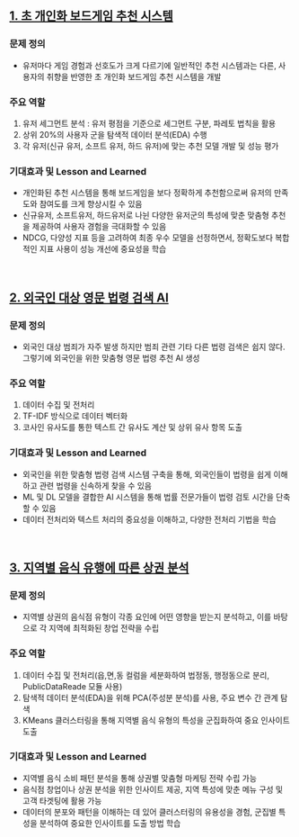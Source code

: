 ## [1. 초 개인화 보드게임 추천 시스템](/Team_Project/Board_Game/README.md)

### 문제 정의
- 유저마다 게임 경험과 선호도가 크게 다르기에 일반적인 추천 시스템과는 다른, 사용자의 취향을 반영한 초 개인화 보드게임 추천 시스템을 개발

### 주요 역할
1. 유저 세그먼트 분석 : 유저 평점을 기준으로 세그먼트 구분, 파레토 법칙을 활용
2. 상위 20%의 사용자 군을 탐색적 데이터 분석(EDA) 수행
3. 각 유저(신규 유저, 소프트 유저, 하드 유저)에 맞는 추천 모델 개발 및 성능 평가

### 기대효과 및 Lesson and Learned
- 개인화된 추천 시스템을 통해 보드게임을 보다 정확하게 추천함으로써 유저의 만족도와 참여도를 크게 향상시킬 수 있음
- 신규유저, 소프트유저, 하드유저로 나뉜 다양한 유저군의 특성에 맞춘 맞춤형 추천을 제공하여 사용자 경험을 극대화할 수 있음
- NDCG, 다양성 지표 등을 고려하여 최종 우수 모델을 선정하면서, 정확도보다 복합적인 지표 사용이 성능 개선에 중요성을 학습

<br>


## [2. 외국인 대상 영문 법령 검색 AI](/Team_Project/NLP/README.md)

### 문제 정의
- 외국인 대상 범죄가 자주 발생 하지만 범죄 관련 기타 다른 법령 검색은 쉽지 않다. 그렇기에 외국인을 위한 맞춤형 영문 법령 추천 AI 생성
  
### 주요 역할
1. 데이터 수집 및 전처리
2. TF-IDF 방식으로 데이터 벡터화
3. 코사인 유사도를 통한 텍스트 간 유사도 계산 및 상위 유사 항목 도출
   
### 기대효과 및 Lesson and Learned
- 외국인을 위한 맞춤형 법령 검색 시스템 구축을 통해, 외국인들이 법령을 쉽게 이해하고 관련 법령을 신속하게 찾을 수 있음
- ML 및 DL 모델을 결합한 AI 시스템을 통해 법률 전문가들이 법령 검토 시간을 단축할 수 있음
- 데이터 전처리와 텍스트 처리의 중요성을 이해하고, 다양한 전처리 기법을 학습

<br>


## [3. 지역별 음식 유행에 따른 상권 분석](/Team_Project/E-commerce/README.md)

### 문제 정의
- 지역별 상권의 음식점 유형이 각종 요인에 어떤 영향을 받는지 분석하고, 이를 바탕으로 각 지역에 최적화된 창업 전략을 수립
  
### 주요 역할
1. 데이터 수집 및 전처리(읍,면,동 컬럼을 세분화하여 법정동, 행정동으로 분리, PublicDataReade 모듈 사용)
2. 탐색적 데이터 분석(EDA)을 위해 PCA(주성분 분석)를 사용, 주요 변수 간 관계 탐색
3. KMeans 클러스터링을 통해 지역별 음식 유형의 특성을 군집화하여 중요 인사이트 도출
   
### 기대효과 및 Lesson and Learned
- 지역별 음식 소비 패턴 분석을 통해 상권별 맞춤형 마케팅 전략 수립 가능
- 음식점 창업이나 상권 분석을 위한 인사이트 제공, 지역 특성에 맞춘 메뉴 구성 및 고객 타겟팅에 활용 가능
- 데이터의 분포와 패턴을 이해하는 데 있어 클러스터링의 유용성을 경험, 군집별 특성을 분석하여 중요한 인사이트를 도출 방법 학습
